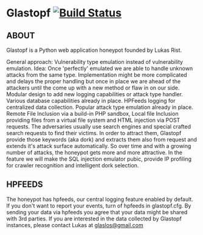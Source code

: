# Glastopf [![Build Status](https://travis-ci.org/glastopf/glastopf.png?branch=master)](https://travis-ci.org/glastopf/glastopf)

## ABOUT

Glastopf is a Python web application honeypot founded by Lukas Rist. 

General approach: Vulnerability type emulation instead of vulnerability emulation. Idea: Once 'perfectly' emulated we are able to handle unknown attacks from the same type. Implementation might be more complicated and delays the proper handling but once in place we are ahead of the attackers until the come up with a new method or flaw in on our side.
Modular design to add new logging capabilities or attack type handler. Various database capabilities already in place. HPFeeds logging for centralized data collection.
Popular attack type emulation already in place. Remote File Inclusion via a build-in PHP sandbox, Local file Inclusion providing files from a virtual file system and HTML injection via POST requests.
The adversaries usually use search engines and special crafted search requests to find their victims. In order to attract them, Glastopf provide those keywords (aka dork) and extracts them also from request and extends it's attack surface automatically. So over time and with a growing number of attacks, the honeypot gets more and more attractive.
In the feature we will make the SQL injection emulator pubic, provide IP profiling for crawler recognition and intelligent dork selection.

## HPFEEDS

The honeypot has hpfeeds, our central logging feature enabled by default. If you
don't want to report your events, turn of hpfeeds in glastopf.cfg.
By sending your data via hpfeeds you agree that your data might be shared
with 3rd parties.
If you are interested in the data collected by Glastopf instances, please
contact Lukas at <glaslos@gmail.com>